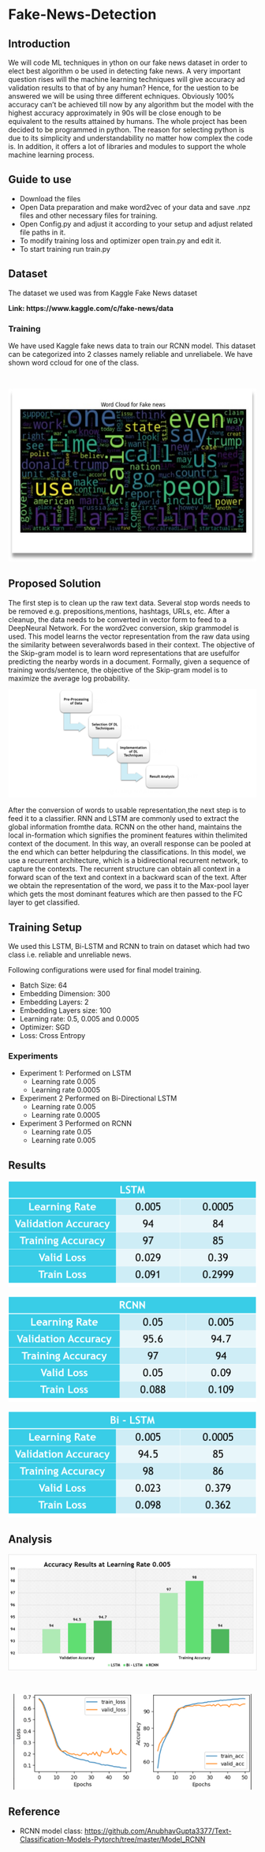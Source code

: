 # Fake-News-Detection


## Introduction
We will code ML techniques in ython on our fake news dataset in order to elect best algorithm o be used in detecting fake news. A very important question rises will the machine learning techniques will give accuracy ad validation results to that of by any human? Hence, for the uestion to be answered we will be using three different echniques. Obviously 100% accuracy can’t be achieved till now by any algorithm but the model with the highest accuracy approximately in 90s will be close enough to be equivalent to the results attained by humans.
The whole project has been decided to be programmed in python. The reason for selecting python is due to its simplicity and understandability no matter how complex the code is. In addition, it offers a lot of libraries and modules to support the whole machine learning process.

## Guide to use
  - Download the files
  - Open Data preparation and make word2vec of your data and save .npz files and other necessary files for training.
  - Open Config.py and adjust it according to your setup and adjust related file paths in it.
  - To modify training loss and optimizer open train.py and edit it.
  - To start training run train.py

## Dataset
  <p> The dataset we used was from Kaggle Fake News dataset </p>
  <b> Link: https://www.kaggle.com/c/fake-news/data </b> <br/>

  ### Training
  <p> We  have  used  Kaggle fake news data to train our RCNN model. This dataset can be categorized into 2 classes namely reliable and unreliabele. We have shown word ccloud for one of the class. </p>
  <br/>
  <p align="center"> <img width=700 height= 350 src="https://github.com/waleedasghar/Fake-News-Detection/blob/main/images/word.jpg"> </p>

## Proposed Solution
The first step is to clean up the raw text data.  Several stop words needs to be removed e.g.  prepositions,mentions,  hashtags,  URLs,  etc.   After a cleanup,  the data needs  to  be  converted  in  vector  form  to  feed  to  a  DeepNeural Network.  For the word2vec conversion, skip grammodel  is  used. This  model  learns  the  vector  representation from the raw data using the similarity between severalwords  based  in  their  context. The  objective of the Skip-gram model is to learn word representations that are usefulfor predicting the nearby words in a document. Formally, given a sequence of training words/sentence, the objective of the Skip-gram model is to maximize the average log probability.

<p align="center"> <img src="https://github.com/waleedasghar/Fake-News-Detection/blob/main/images/method.png"> </p>

After the conversion of words to usable representation,the next step is to feed it to a classifier. RNN and LSTM are commonly used to extract the global information fromthe data.  RCNN on the other hand, maintains the local in-formation which signifies the prominent features within thelimited  context  of  the  document. In this way, an overall response  can  be  pooled  at  the  end  which  can  better  helpduring the classifications. In this model, we use a recurrent architecture, which is a bidirectional recurrent network, to capture the contexts. The recurrent structure can obtain all context in a forward scan of the text and context in a backward scan of the text. After we obtain the representation of the word, we pass it to the Max-pool layer which gets the most dominant features which are then passed to the FC layer to get classified.

## Training Setup
We used this LSTM, Bi-LSTM and RCNN to train on dataset which had two class i.e. reliable and unreliable news.

Following configurations were used for final model training.
  - Batch Size: 64
  - Embedding Dimension: 300
  - Embedding Layers: 2
  - Embedding Layers size: 100
  - Learning rate: 0.5, 0.005 and 0.0005
  - Optimizer: SGD
  - Loss: Cross Entropy

  ### Experiments
   - Experiment 1: Performed on LSTM
      - Learning rate 0.005
      - Learning rate 0.0005
   - Experiment 2 Performed on Bi-Directional LSTM
      - Learning rate 0.005
      - Learning rate 0.0005
   - Experiment 3 Performed on RCNN
      - Learning rate 0.05
      - Learning rate 0.005

## Results
<p align="center"> <img src="https://github.com/waleedasghar/Fake-News-Detection/blob/main/images/table1.png"> </p>
<p align="center"> <img src="https://github.com/waleedasghar/Fake-News-Detection/blob/main/images/table2.png"> </p>
<p align="center"> <img src="https://github.com/waleedasghar/Fake-News-Detection/blob/main/images/table3.png"> </p>

## Analysis
<p align="center" height=300 width=300> <img src="https://github.com/waleedasghar/Fake-News-Detection/blob/main/images/acc.png"> </p>
</br>
<p align="center" height=300 width=300> <img src="https://github.com/waleedasghar/Fake-News-Detection/blob/main/images/lstm.png"> </p>

## Reference

  - RCNN model class: https://github.com/AnubhavGupta3377/Text-Classification-Models-Pytorch/tree/master/Model_RCNN

